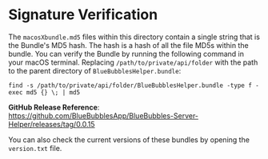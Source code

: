 # Signature Verification

The `macosXbundle.md5` files within this directory contain a single string that is the Bundle's MD5 hash. The hash is a hash of all the file MD5s within the bundle. You can verify the Bundle by running the following command in your macOS terminal. Replacing `/path/to/private/api/folder` with the path to the parent directory of `BlueBubblesHelper.bundle`:

`find -s /path/to/private/api/folder/BlueBubblesHelper.bundle -type f -exec md5 {} \; | md5`

**GitHub Release Reference**: https://github.com/BlueBubblesApp/BlueBubbles-Server-Helper/releases/tag/0.0.15

You can also check the current versions of these bundles by opening the `version.txt` file.